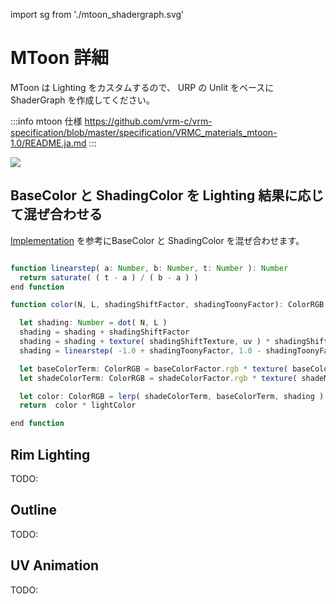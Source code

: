 import sg from './mtoon_shadergraph.svg'

# MToon 詳細

MToon は Lighting をカスタムするので、 URP の Unlit をベースに ShaderGraph を作成してください。

:::info mtoon 仕様
https://github.com/vrm-c/vrm-specification/blob/master/specification/VRMC_materials_mtoon-1.0/README.ja.md
:::

<img src={sg} />

## BaseColor と ShadingColor を Lighting 結果に応じて混ぜ合わせる

[Implementation](https://github.com/vrm-c/vrm-specification/blob/master/specification/VRMC_materials_mtoon-1.0/README.ja.md#implementation) を参考にBaseColor と ShadingColor を混ぜ合わせます。

```ts

function linearstep( a: Number, b: Number, t: Number ): Number
  return saturate( ( t - a ) / ( b - a ) )
end function

function color(N, L, shadingShiftFactor, shadingToonyFactor): ColorRGB

  let shading: Number = dot( N, L )
  shading = shading + shadingShiftFactor
  shading = shading + texture( shadingShiftTexture, uv ) * shadingShiftTexture.scale
  shading = linearstep( -1.0 + shadingToonyFactor, 1.0 - shadingToonyFactor, shading )

  let baseColorTerm: ColorRGB = baseColorFactor.rgb * texture( baseColorTexture, uv ).rgb
  let shadeColorTerm: ColorRGB = shadeColorFactor.rgb * texture( shadeMultiplyTexture, uv ).rgb

  let color: ColorRGB = lerp( shadeColorTerm, baseColorTerm, shading )
  return  color * lightColor

end function
```

## Rim Lighting

TODO:

## Outline

TODO:

## UV Animation

TODO:
